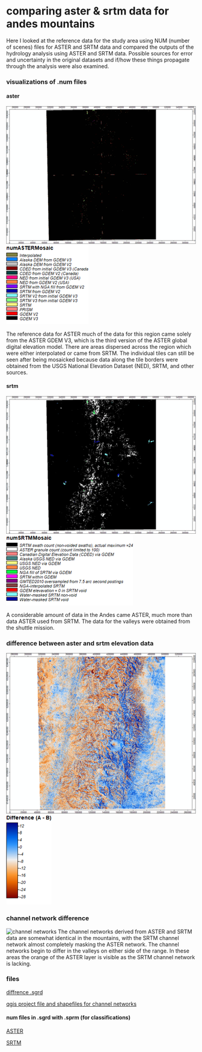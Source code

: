 # comparing aster & srtm data for andes mountains 
Here I looked at the reference data for the study area using NUM (number of scenes) files for ASTER and SRTM data and compared the outputs of the hydrology analysis using ASTER and SRTM data. Possible sources for error and uncertainty in the original datasets and if/how these things propagate through the analysis were also examined.  

### visualizations of .num files
#### aster
![aster .num](images/numASTER.png)
![aster legend](images/numASTER_legend.png)

The reference data for ASTER much of the data for this region came solely from the ASTER GDEM V3, which is the third version of the ASTER global digital elevation model. There are areas dispersed across the region which were either interpolated or came from SRTM. The individual tiles can still be seen after being mosaicked because data along the tile borders were obtained from the USGS National Elevation Dataset (NED), SRTM, and other sources.

#### srtm
![srtm .num](images/numSRTM.png)
![srtm legend](images/numSRTM_legend.png)

A considerable amount of data in the Andes came ASTER, much more than data ASTER used from SRTM. The data for the valleys were obtained from the shuttle mission. 

### difference between aster and srtm elevation data
![difference](images/diffASTER_SRTM.png)
![difference legend](images/diffASTER_SRTM_legend.png)

### channel network difference 
![channel networks](images/channels.png)
The channel networks derived from ASTER and SRTM data are somewhat identical in the mountains, with the SRTM channel network almost completely masking the ASTER network. The channel networks begin to differ in the valleys on either side of the range. In these areas the orange of the ASTER layer is visible as the SRTM channel network is lacking.

### files 
[diffrence .sgrd](data/diffASTER_SRTM.zip)

[qgis project file and shapefiles for channel networks](data/channelNetworks.zip)

#### num files in .sgrd with .sprm (for classifications)
[ASTER](data/numASTER.zip)

[SRTM](data/numSRTM.zip)



